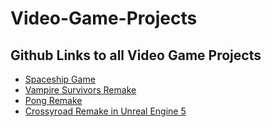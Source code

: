 # Video-Game-Projects

## Github Links to all Video Game Projects 

- [Spaceship Game](https://github.com/johnnynguyenha/SpaceshipPygame)
- [Vampire Survivors Remake](https://github.com/johnnynguyenha/VampireSurvivorsPygame)
- [Pong Remake](https://github.com/johnnynguyenha/PongPygame)
- [Crossyroad Remake in Unreal Engine 5](https://github.com/johnnynguyenha/CrossyRoadRemake)
